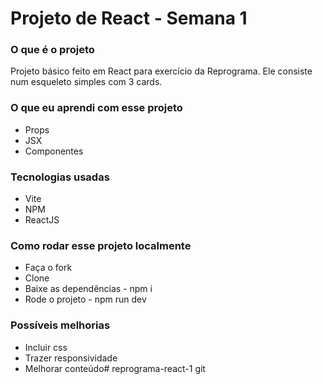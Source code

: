 # Projeto de React - Semana 1 

### O que é o projeto
Projeto básico feito em React para exercício da Reprograma. Ele consiste num esqueleto simples com 3 cards.

### O que eu aprendi com esse projeto
  * Props
  * JSX
  * Componentes

### Tecnologias usadas
  * Vite
  * NPM
  * ReactJS

### Como rodar esse projeto localmente
  * Faça o fork
  * Clone
  * Baixe as dependências -  npm i
  * Rode o projeto - npm run dev

### Possíveis melhorias
  * Incluir css
  * Trazer responsividade
  * Melhorar conteúdo#   r e p r o g r a m a - r e a c t - 1 
 
 git 